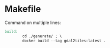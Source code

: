 # Makefile

Command on multiple lines:

```makefile
build:
        cd ./generate/ ; \
        docker build --tag gdal2tiles:latest .
```
